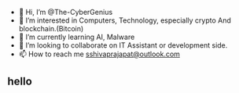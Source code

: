 - 👋 Hi, I’m @The-CyberGenius
- 👀 I’m interested in Computers, Technology, especially crypto And blockchain.(Bitcoin)
- 🌱 I’m currently learning AI, Malware
- 💞️ I’m looking to collaborate on IT Assistant or development side.
- 📫 How to reach me sshivaprajapat@outlook.com

<!---
The-CyberGenius/The-CyberGenius is a ✨ special ✨ repository because its `README.md` (this file) appears on your GitHub profile.
You can click the Preview link to take a look at your changes.
--->
## hello
